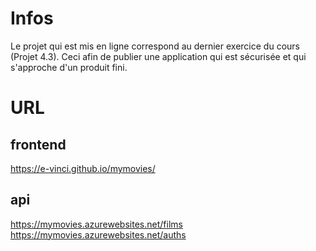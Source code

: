 # Infos
Le projet qui est mis en ligne correspond au dernier exercice du cours (Projet 4.3). Ceci afin de publier une application qui est sécurisée et qui s'approche d'un produit fini.

# URL
## frontend
https://e-vinci.github.io/mymovies/

## api
https://mymovies.azurewebsites.net/films
https://mymovies.azurewebsites.net/auths